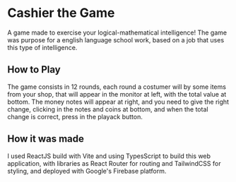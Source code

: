 # Cashier the Game

A game made to exercise your logical-mathematical intelligence! The game was purpose for a english language school work, based on a job that uses this type of intelligence.

## How to Play

The game consists in 12 rounds, each round a costumer will by some items from your shop, that will appear in the monitor at left, with the total value at bottom. The money notes will appear at right, and you need to give the right change, clicking in the notes and coins at bottom, and when the total change is correct, press in the playack button.

## How it was made

I used ReactJS build with Vite and using TypesScript to build this web application, with libraries as React Router for routing and TailwindCSS for styling, and deployed with Google's Firebase platform.
